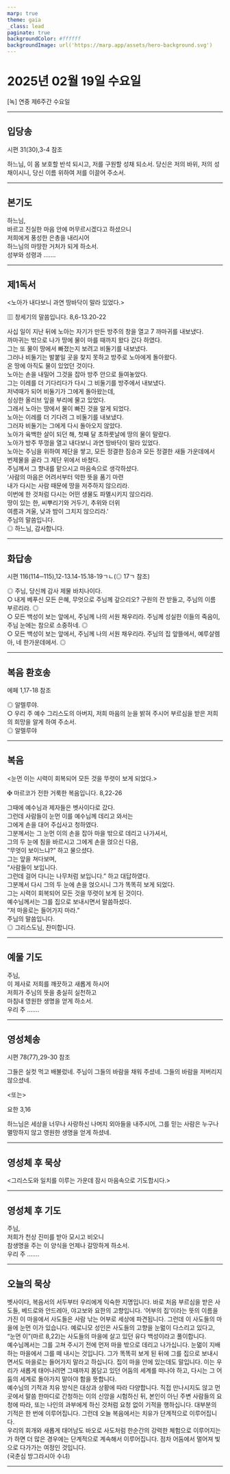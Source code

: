 ```yaml
---
marp: true
theme: gaia
_class: lead
paginate: true
backgroundColor: #ffffff
backgroundImage: url('https://marp.app/assets/hero-background.svg')
---
```


# 2025년 02월 19일 수요일

[녹] 연중 제6주간 수요일  




---

## 입당송

시편 31(30),3-4 참조

하느님, 이 몸 보호할 반석 되시고, 저를 구원할 성채 되소서. 당신은 저의 바위, 저의 성채이시니, 당신 이름 위하여 저를 이끌어 주소서.  
  


---

## 본기도

하느님,  
바르고 진실한 마음 안에 머무르시겠다고 하셨으니  
저희에게 풍성한 은총을 내리시어  
하느님의 마땅한 거처가 되게 하소서.  
성부와 성령과 …….  
  


---

## 제1독서

<노아가 내다보니 과연 땅바닥이 말라 있었다.>

▥ 창세기의 말씀입니다. 8,6-13.20-22

사십 일이 지난 뒤에 노아는 자기가 만든 방주의 창을 열고 7 까마귀를 내보냈다.  
까마귀는 밖으로 나가 땅에 물이 마를 때까지 왔다 갔다 하였다.  
그는 또 물이 땅에서 빠졌는지 보려고 비둘기를 내보냈다.  
그러나 비둘기는 발붙일 곳을 찾지 못하고 방주로 노아에게 돌아왔다.  
온 땅에 아직도 물이 있었던 것이다.  
노아는 손을 내밀어 그것을 잡아 방주 안으로 들여놓았다.  
그는 이레를 더 기다리다가 다시 그 비둘기를 방주에서 내보냈다.  
저녁때가 되어 비둘기가 그에게 돌아왔는데,  
싱싱한 올리브 잎을 부리에 물고 있었다.  
그래서 노아는 땅에서 물이 빠진 것을 알게 되었다.  
노아는 이레를 더 기다려 그 비둘기를 내보냈다.  
그러자 비둘기는 그에게 다시 돌아오지 않았다.  
노아가 육백한 살이 되던 해, 첫째 달 초하룻날에 땅의 물이 말랐다.  
노아가 방주 뚜껑을 열고 내다보니 과연 땅바닥이 말라 있었다.  
노아는 주님을 위하여 제단을 쌓고, 모든 정결한 짐승과 모든 정결한 새들 가운데에서  
번제물을 골라 그 제단 위에서 바쳤다.  
주님께서 그 향내를 맡으시고 마음속으로 생각하셨다.  
‘사람의 마음은 어려서부터 악한 뜻을 품기 마련  
내가 다시는 사람 때문에 땅을 저주하지 않으리라.  
이번에 한 것처럼 다시는 어떤 생물도 파멸시키지 않으리라.  
땅이 있는 한, 씨뿌리기와 거두기, 추위와 더위  
여름과 겨울, 낮과 밤이 그치지 않으리라.’  
주님의 말씀입니다.  
◎ 하느님, 감사합니다.  
  


---

## 화답송

시편 116(114─115),12-13.14-15.18-19ㄱㄴ(◎ 17ㄱ 참조)

◎ 주님, 당신께 감사 제물 바치나이다.  
○ 내게 베푸신 모든 은혜, 무엇으로 주님께 갚으리오? 구원의 잔 받들고, 주님의 이름 부르리라. ◎  
○ 모든 백성이 보는 앞에서, 주님께 나의 서원 채우리라. 주님께 성실한 이들의 죽음이, 주님 눈에는 참으로 소중하네. ◎  
○ 모든 백성이 보는 앞에서, 주님께 나의 서원 채우리라. 주님의 집 앞뜰에서, 예루살렘아, 네 한가운데에서. ◎  
  


---

## 복음 환호송

에페 1,17-18 참조

◎ 알렐루야.  
○ 우리 주 예수 그리스도의 아버지, 저희 마음의 눈을 밝혀 주시어 부르심을 받은 저희의 희망을 알게 하여 주소서.  
◎ 알렐루야  
  


---

## 복음

<눈먼 이는 시력이 회복되어 모든 것을 뚜렷이 보게 되었다.>

✠ 마르코가 전한 거룩한 복음입니다. 8,22-26

그때에 예수님과 제자들은 벳사이다로 갔다.  
그런데 사람들이 눈먼 이를 예수님께 데리고 와서는  
그에게 손을 대어 주십사고 청하였다.  
그분께서는 그 눈먼 이의 손을 잡아 마을 밖으로 데리고 나가셔서,  
그의 두 눈에 침을 바르시고 그에게 손을 얹으신 다음,  
“무엇이 보이느냐?” 하고 물으셨다.  
그는 앞을 쳐다보며,  
“사람들이 보입니다.  
그런데 걸어 다니는 나무처럼 보입니다.” 하고 대답하였다.  
그분께서 다시 그의 두 눈에 손을 얹으시니 그가 똑똑히 보게 되었다.  
그는 시력이 회복되어 모든 것을 뚜렷이 보게 된 것이다.  
예수님께서는 그를 집으로 보내시면서 말씀하셨다.  
“저 마을로는 들어가지 마라.”  
주님의 말씀입니다.  
◎ 그리스도님, 찬미합니다.  
  


---

## 예물 기도

주님,  
이 제사로 저희를 깨끗하고 새롭게 하시어  
저희가 주님의 뜻을 충실히 실천하고  
마침내 영원한 생명을 얻게 하소서.  
우리 주 …….  
  


---

## 영성체송

시편 78(77),29-30 참조

그들은 실컷 먹고 배불렀네. 주님이 그들의 바람을 채워 주셨네. 그들의 바람을 저버리지 않으셨네.  
  
<또는>  
  
요한 3,16  
  
하느님은 세상을 너무나 사랑하신 나머지 외아들을 내주시어, 그를 믿는 사람은 누구나 멸망하지 않고 영원한 생명을 얻게 하셨네.  


---

## 영성체 후 묵상

<그리스도와 일치를 이루는 가운데 잠시 마음속으로 기도합시다.>  


---

## 영성체 후 기도

주님,  
저희가 천상 진미를 받아 모시고 비오니  
참생명을 주는 이 양식을 언제나 갈망하게 하소서.  
우리 주 …….  
  


---

## 오늘의 묵상

벳사이다, 복음서의 서두부터 우리에게 익숙한 지명입니다. 바로 처음 부르심을 받은 사도들, 베드로와 안드레아, 야고보와 요한의 고향입니다. ‘어부의 집’이라는 뜻의 이름을 가진 이 마을에서 사도들은 사람 낚는 어부로 세상에 파견됩니다. 그런데 이 사도들의 마을에 눈먼 이가 있습니다. 예로니모 성인은 사도들의 고향을 눈멂이 다스리고 있다고, “눈먼 이”(마르 8,22)는 사도들의 마을에 살고 있던 유다 백성이라고 풀이합니다.  
예수님께서는 그를 고쳐 주시기 전에 먼저 마을 밖으로 데리고 나가십니다. 눈멂이 지배하는 마을에서 그를 떼 내시는 것입니다. 그가 똑똑히 보게 된 뒤에 그를 집으로 보내시면서도 마을로는 들어가지 말라고 하십니다. 집이 마을 안에 있는데도 말입니다. 이는 우리가 새롭게 태어나려면 그때까지 몸담고 있던 어둠의 세계를 떠나야 하고, 다시는 그 어둠의 세계로 돌아가지 말아야 함을 뜻합니다.  
예수님의 기적과 치유 방식은 대상과 상황에 따라 다양합니다. 직접 만나시지도 않고 먼 곳에서 말씀 한마디로 간청하는 이의 신앙을 시험하신 뒤, 본인이 아닌 주변 사람들의 요청에 따라, 또는 나인의 과부에게 하신 것처럼 요청 없이 기적을 행하십니다. 대부분의 기적은 한 번에 이루어집니다. 그런데 오늘 복음에서는 치유가 단계적으로 이루어집니다.  
우리의 회개와 새롭게 태어남도 바오로 사도처럼 한순간의 강력한 체험으로 이루어지는가 하면 더 많은 경우에는 단계적으로 계속해서 이루어집니다. 점차 어둠에서 멀어져 빛으로 다가가는 여정인 것입니다.  
(국춘심 방그라시아 수녀)  


---